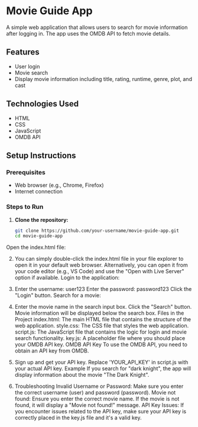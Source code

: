 # Movie Guide App

A simple web application that allows users to search for movie information after logging in. The app uses the OMDB API to fetch movie details.

## Features

- User login
- Movie search
- Display movie information including title, rating, runtime, genre, plot, and cast

## Technologies Used

- HTML
- CSS
- JavaScript
- OMDB API

## Setup Instructions

### Prerequisites

- Web browser (e.g., Chrome, Firefox)
- Internet connection

### Steps to Run

1. **Clone the repository:**

   ```bash
   git clone https://github.com/your-username/movie-guide-app.git
   cd movie-guide-app
Open the index.html file:

2. You can simply double-click the index.html file in your file explorer to open it in your default web browser.
Alternatively, you can open it from your code editor (e.g., VS Code) and use the "Open with Live Server" option if available.
Login to the application:

3. Enter the username: user123
Enter the password: password123
Click the "Login" button.
Search for a movie:

4. Enter the movie name in the search input box.
Click the "Search" button.
Movie information will be displayed below the search box.
Files in the Project
index.html: The main HTML file that contains the structure of the web application.
style.css: The CSS file that styles the web application.
script.js: The JavaScript file that contains the logic for login and movie search functionality.
key.js: A placeholder file where you should place your OMDB API key.
OMDB API Key
To use the OMDB API, you need to obtain an API key from OMDB.

5. Sign up and get your API key.
Replace 'YOUR_API_KEY' in script.js with your actual API key.
Example
If you search for "dark knight", the app will display information about the movie "The Dark Knight".

6. Troubleshooting
Invalid Username or Password: Make sure you enter the correct username (user) and password (password).
Movie not found: Ensure you enter the correct movie name. If the movie is not found, it will display a "Movie not found!" message.
API Key Issues: If you encounter issues related to the API key, make sure your API key is correctly placed in the key.js file and it's a valid key.